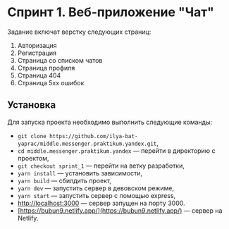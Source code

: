 # Спринт 1. Веб-приложение "Чат"

Задание включат верстку следующих страниц:

1. Авторизация
2. Регистрация
3. Страница со списком чатов
4. Страница профиля
5. Страница 404
6. Страница 5хх ошибок

## Установка

Для запуска проекта необходимо выполнить следующие команды:

- `git clone https://github.com/ilya-bat-yaprac/middle.messenger.praktikum.yandex.git`,
- `cd middle.messenger.praktikum.yandex` — перейти в директорию с проектом,
- `git checkout sprint_1` — перейти на ветку разработки,
- `yarn install` — установить зависимости,
- `yarn build` — сбилдить проект,
- `yarn dev` — запустить сервер в девовском режиме,
- `yarn start` — запустить сервер с помощью express,
- [http://localhost:3000](http://localhost:3000) — сервер запущен на порту 3000.
- [https://bubun9.netlify.app/](https://bubun9.netlify.app/) — сервер на Netlify.


